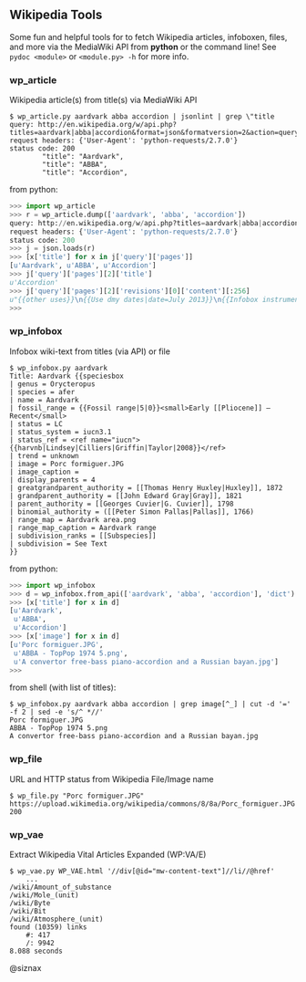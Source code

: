 ## Wikipedia Tools

Some fun and helpful tools for to fetch Wikipedia articles, infoboxen,
files, and more via the MediaWiki API from **python** or the command
line! See ``pydoc <module>`` or ``<module.py> -h`` for more info. 


### wp_article

Wikipedia article(s) from title(s) via MediaWiki API

```shell
$ wp_article.py aardvark abba accordion | jsonlint | grep \"title
query: http://en.wikipedia.org/w/api.php?titles=aardvark|abba|accordion&format=json&formatversion=2&action=query&prop=revisions&rvprop=content&redirects&continue=
request headers: {'User-Agent': 'python-requests/2.7.0'}
status code: 200
        "title": "Aardvark",
        "title": "ABBA",
        "title": "Accordion",
```

from python:

```python
>>> import wp_article
>>> r = wp_article.dump(['aardvark', 'abba', 'accordion'])
query: http://en.wikipedia.org/w/api.php?titles=aardvark|abba|accordion&format=json&formatversion=2&action=query&prop=revisions&rvprop=content&redirects&continue=
request headers: {'User-Agent': 'python-requests/2.7.0'}
status code: 200
>>> j = json.loads(r)
>>> [x['title'] for x in j['query']['pages']]
[u'Aardvark', u'ABBA', u'Accordion']
>>> j['query']['pages'][2]['title']
u'Accordion'
>>> j['query']['pages'][2]['revisions'][0]['content'][:256]
u"{{other uses}}\n{{Use dmy dates|date=July 2013}}\n{{Infobox instrument\n|name=Accordion\n|names=* [[Bosnian language|Bosnian]]: ''Harmonika''\n* [[Danish language|Danish]] ([[free-bass system|free-bass]]): ''Accordeon''\n* [[Hungarian language|Hungarian]] & [[Ic"
>>> 
```


### wp_infobox

Infobox wiki-text from titles (via API) or file

```shell
$ wp_infobox.py aardvark
Title: Aardvark {{speciesbox
| genus = Orycteropus
| species = afer
| name = Aardvark
| fossil_range = {{Fossil range|5|0}}<small>Early [[Pliocene]] – Recent</small>
| status = LC
| status_system = iucn3.1
| status_ref = <ref name="iucn">{{harvnb|Lindsey|Cilliers|Griffin|Taylor|2008}}</ref>
| trend = unknown
| image = Porc formiguer.JPG
| image_caption =
| display_parents = 4
| greatgrandparent_authority = [[Thomas Henry Huxley|Huxley]], 1872
| grandparent_authority = [[John Edward Gray|Gray]], 1821
| parent_authority = [[Georges Cuvier|G. Cuvier]], 1798
| binomial_authority = ([[Peter Simon Pallas|Pallas]], 1766)
| range_map = Aardvark area.png
| range_map_caption = Aardvark range
| subdivision_ranks = [[Subspecies]]
| subdivision = See Text
}}
```

from python:

```python
>>> import wp_infobox
>>> d = wp_infobox.from_api(['aardvark', 'abba', 'accordion'], 'dict')
>>> [x['title'] for x in d]
[u'Aardvark',
 u'ABBA',
 u'Accordion']
>>> [x['image'] for x in d]
[u'Porc formiguer.JPG',
 u'ABBA - TopPop 1974 5.png',
 u'A convertor free-bass piano-accordion and a Russian bayan.jpg']
>>>
```

from shell (with list of titles):

```shell
$ wp_infobox.py aardvark abba accordion | grep image[^_] | cut -d '=' -f 2 | sed -e 's/^ *//'
Porc formiguer.JPG
ABBA - TopPop 1974 5.png
A convertor free-bass piano-accordion and a Russian bayan.jpg
```


### wp_file

URL and HTTP status from Wikipedia File/Image name

```shell
$ wp_file.py "Porc formiguer.JPG"
https://upload.wikimedia.org/wikipedia/commons/8/8a/Porc_formiguer.JPG 200
```


### wp_vae

Extract Wikipedia Vital Articles Expanded (WP:VA/E)

```shell
$ wp_vae.py WP_VAE.html '//div[@id="mw-content-text"]//li//@href'
    ...
/wiki/Amount_of_substance
/wiki/Mole_(unit)
/wiki/Byte
/wiki/Bit
/wiki/Atmosphere_(unit)
found (10359) links
    #: 417
    /: 9942
8.088 seconds
```


@siznax